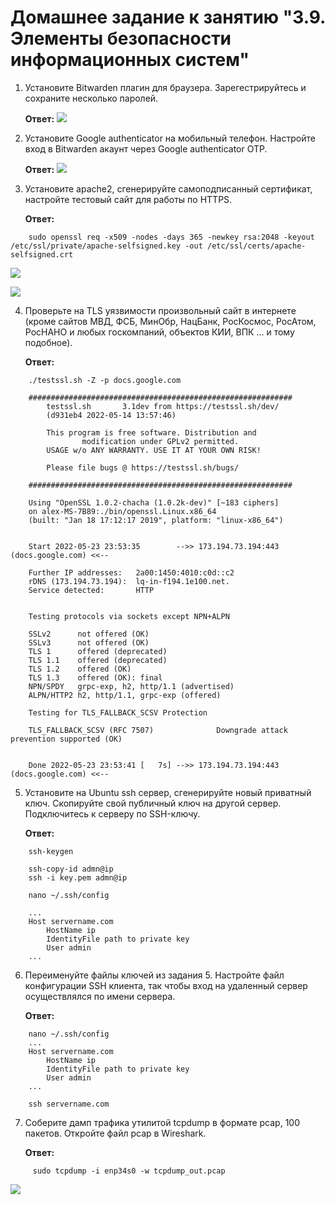 # Домашнее задание к занятию "3.9. Элементы безопасности информационных систем"

1. Установите Bitwarden плагин для браузера. Зарегестрируйтесь и сохраните несколько паролей.


     **Ответ:** ![](https://github.com/asexsela/homework/blob/master/03-sysadmin-09-security/warden-install.png?raw=true)

2. Установите Google authenticator на мобильный телефон. Настройте вход в Bitwarden акаунт через Google authenticator OTP.

    **Ответ:** ![](https://github.com/asexsela/homework/blob/master/03-sysadmin-09-security/warden-two-step-auth.png?raw=true)

3. Установите apache2, сгенерируйте самоподписанный сертификат, настройте тестовый сайт для работы по HTTPS.

    **Ответ:**

```shell
    sudo openssl req -x509 -nodes -days 365 -newkey rsa:2048 -keyout /etc/ssl/private/apache-selfsigned.key -out /etc/ssl/certs/apache-selfsigned.crt

```

![](https://github.com/asexsela/homework/blob/master/03-sysadmin-09-security/apache2.png?raw=true)

![](https://github.com/asexsela/homework/blob/master/03-sysadmin-09-security/sert.png?raw=true)

4. Проверьте на TLS уязвимости произвольный сайт в интернете (кроме сайтов МВД, ФСБ, МинОбр, НацБанк, РосКосмос, РосАтом, РосНАНО и любых госкомпаний, объектов КИИ, ВПК ... и тому подобное).

    **Ответ:**

```shell
    ./testssl.sh -Z -p docs.google.com

    ###########################################################
        testssl.sh       3.1dev from https://testssl.sh/dev/
        (d931eb4 2022-05-14 13:57:46)

        This program is free software. Distribution and
                modification under GPLv2 permitted.
        USAGE w/o ANY WARRANTY. USE IT AT YOUR OWN RISK!

        Please file bugs @ https://testssl.sh/bugs/

    ###########################################################

    Using "OpenSSL 1.0.2-chacha (1.0.2k-dev)" [~183 ciphers]
    on alex-MS-7B89:./bin/openssl.Linux.x86_64
    (built: "Jan 18 17:12:17 2019", platform: "linux-x86_64")


    Start 2022-05-23 23:53:35        -->> 173.194.73.194:443 (docs.google.com) <<--

    Further IP addresses:   2a00:1450:4010:c0d::c2 
    rDNS (173.194.73.194):  lq-in-f194.1e100.net.
    Service detected:       HTTP


    Testing protocols via sockets except NPN+ALPN 

    SSLv2      not offered (OK)
    SSLv3      not offered (OK)
    TLS 1      offered (deprecated)
    TLS 1.1    offered (deprecated)
    TLS 1.2    offered (OK)
    TLS 1.3    offered (OK): final
    NPN/SPDY   grpc-exp, h2, http/1.1 (advertised)
    ALPN/HTTP2 h2, http/1.1, grpc-exp (offered)

    Testing for TLS_FALLBACK_SCSV Protection 

    TLS_FALLBACK_SCSV (RFC 7507)              Downgrade attack prevention supported (OK)


    Done 2022-05-23 23:53:41 [   7s] -->> 173.194.73.194:443 (docs.google.com) <<--

```

5. Установите на Ubuntu ssh сервер, сгенерируйте новый приватный ключ. Скопируйте свой публичный ключ на другой сервер. Подключитесь к серверу по SSH-ключу.

    **Ответ:**

```shell
    ssh-keygen

    ssh-copy-id admn@ip
    ssh -i key.pem admn@ip

    nano ~/.ssh/config

    ...
    Host servername.com
        HostName ip
        IdentityFile path to private key
        User admin
    ...

```


6. Переименуйте файлы ключей из задания 5. Настройте файл конфигурации SSH клиента, так чтобы вход на удаленный сервер осуществлялся по имени сервера.

    **Ответ:**

```shell
    nano ~/.ssh/config
    ...
    Host servername.com
        HostName ip
        IdentityFile path to private key
        User admin
    ...

    ssh servername.com

```

7. Соберите дамп трафика утилитой tcpdump в формате pcap, 100 пакетов. Откройте файл pcap в Wireshark.

    **Ответ:**

```shell
     sudo tcpdump -i enp34s0 -w tcpdump_out.pcap

```
![](https://github.com/asexsela/homework/blob/master/03-sysadmin-09-security/wireshark.png?raw=true)
